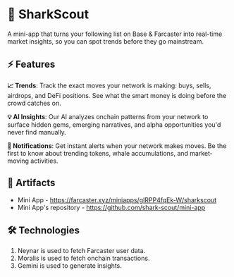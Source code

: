 # 🦈 SharkScout

A mini-app that turns your following list on Base & Farcaster into real-time market insights, so you can spot trends before they go mainstream.

## ⚡ Features

**📈 Trends**: Track the exact moves your network is making: buys, sells, airdrops, and DeFi positions. See what the smart money is doing before the crowd catches on.

**💡 AI Insights**: Our AI analyzes onchain patterns from your network to surface hidden gems, emerging narratives, and alpha opportunities you'd never find manually.

**🔔 Notifications**: Get instant alerts when your network makes moves. Be the first to know about trending tokens, whale accumulations, and market-moving activities.

## 🔗 Artifacts

- Mini App - https://farcaster.xyz/miniapps/gIRPP4fqEk-W/sharkscout
- Mini App's repository - https://github.com/shark-scout/mini-app

## 🛠️ Technologies

1. Neynar is used to fetch Farcaster user data.
2. Moralis is used to fetch onchain transactions.
3. Gemini is used to generate insights.
